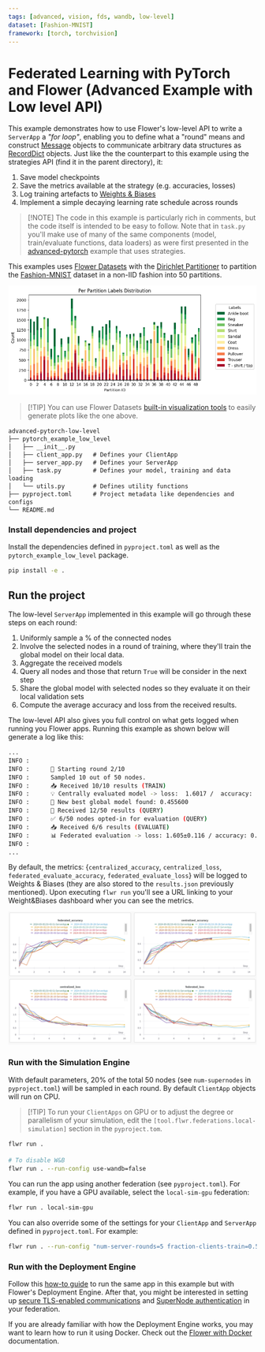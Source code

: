 ```yaml
---
tags: [advanced, vision, fds, wandb, low-level]
dataset: [Fashion-MNIST]
framework: [torch, torchvision]
---
```


# Federated Learning with PyTorch and Flower (Advanced Example with Low level API)

This example demonstrates how to use Flower's low-level API to write a `ServerApp` a _"for loop"_, enabling you to define what a "round" means and construct [Message](https://flower.ai/docs/framework/ref-api/flwr.common.Message.html) objects to communicate arbitrary data structures as [RecordDict](https://flower.ai/docs/framework/ref-api/flwr.common.RecordDict.html) objects. Just like the the counterpart to this example using the strategies API (find it in the parent directory), it:

1. Save model checkpoints
2. Save the metrics available at the strategy (e.g. accuracies, losses)
3. Log training artefacts to [Weights & Biases](https://wandb.ai/site)
4. Implement a simple decaying learning rate schedule across rounds

> \[!NOTE\]
> The code in this example is particularly rich in comments, but the code itself is intended to be easy to follow. Note that in `task.py` you'll make use of many of the same components (model, train/evaluate functions, data loaders) as were first presented in the [advanced-pytorch](https://github.com/adap/flower/tree/main/examples/advanced-pytorch) example that uses strategies.

This examples uses [Flower Datasets](https://flower.ai/docs/datasets/) with the [Dirichlet Partitioner](https://flower.ai/docs/datasets/ref-api/flwr_datasets.partitioner.DirichletPartitioner.html#flwr_datasets.partitioner.DirichletPartitioner) to partition the [Fashion-MNIST](https://huggingface.co/datasets/zalando-datasets/fashion_mnist) dataset in a non-IID fashion into 50 partitions.

![](_static/fmnist_50_lda.png)

> \[!TIP\]
> You can use Flower Datasets [built-in visualization tools](https://flower.ai/docs/datasets/tutorial-visualize-label-distribution.html) to easily generate plots like the one above.

```shell
advanced-pytorch-low-level
├── pytorch_example_low_level
│   ├── __init__.py
│   ├── client_app.py   # Defines your ClientApp
│   ├── server_app.py   # Defines your ServerApp
│   ├── task.py         # Defines your model, training and data loading
│   └── utils.py        # Defines utility functions
├── pyproject.toml      # Project metadata like dependencies and configs
└── README.md
```

### Install dependencies and project

Install the dependencies defined in `pyproject.toml` as well as the `pytorch_example_low_level` package.

```bash
pip install -e .
```

## Run the project

The low-level `ServerApp` implemented in this example will go through these steps on each round:

1. Uniformly sample a % of the connected nodes
2. Involve the selected nodes in a round of training, where they'll train the global model on their local data.
3. Aggregate the received models
4. Query all nodes and those that return `True` will be consider in the next step
5. Share the global model with selected nodes so they evaluate it on their local validation sets
6. Compute the average accuracy and loss from the received results.

The low-level API also gives you full control on what gets logged when running you Flower apps. Running this example as shown below will generate a log like this:

```bash
...
INFO :
INFO :      🔄 Starting round 2/10
INFO :      Sampled 10 out of 50 nodes.
INFO :      📥 Received 10/10 results (TRAIN)
INFO :      💡 Centrally evaluated model -> loss:  1.6017 /  accuracy:  0.4556
INFO :      🎉 New best global model found: 0.455600
INFO :      📨 Received 12/50 results (QUERY)
INFO :      ✅ 6/50 nodes opted-in for evaluation (QUERY)
INFO :      📥 Received 6/6 results (EVALUATE)
INFO :      📊 Federated evaluation -> loss: 1.605±0.116 / accuracy: 0.522±0.105
INFO :
...
```

By default, the metrics: {`centralized_accuracy`, `centralized_loss`, `federated_evaluate_accuracy`, `federated_evaluate_loss`} will be logged to Weights & Biases (they are also stored to the `results.json` previously mentioned). Upon executing `flwr run` you'll see a URL linking to your Weight&Biases dashboard wher you can see the metrics.

![](_static/wandb_plots.png)

### Run with the Simulation Engine

With default parameters, 20% of the total 50 nodes (see `num-supernodes` in `pyproject.toml`) will be sampled in each round. By default `ClientApp` objects will run on CPU.

> \[!TIP\]
> To run your `ClientApps` on GPU or to adjust the degree or parallelism of your simulation, edit the `[tool.flwr.federations.local-simulation]` section in the `pyproject.tom`.

```bash
flwr run .

# To disable W&B
flwr run . --run-config use-wandb=false
```

You can run the app using another federation (see `pyproject.toml`). For example, if you have a GPU available, select the `local-sim-gpu` federation:

```bash
flwr run . local-sim-gpu
```

You can also override some of the settings for your `ClientApp` and `ServerApp` defined in `pyproject.toml`. For example:

```bash
flwr run . --run-config "num-server-rounds=5 fraction-clients-train=0.5"
```

### Run with the Deployment Engine

Follow this [how-to guide](https://flower.ai/docs/framework/how-to-run-flower-with-deployment-engine.html) to run the same app in this example but with Flower's Deployment Engine. After that, you might be interested in setting up [secure TLS-enabled communications](https://flower.ai/docs/framework/how-to-enable-tls-connections.html) and [SuperNode authentication](https://flower.ai/docs/framework/how-to-authenticate-supernodes.html) in your federation.

If you are already familiar with how the Deployment Engine works, you may want to learn how to run it using Docker. Check out the [Flower with Docker](https://flower.ai/docs/framework/docker/index.html) documentation.
